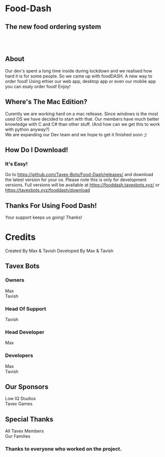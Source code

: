 # Food-Dash
## The new food ordering system
<br />
<br />

## About
Our dev's spent a long time inside during lockdown and we realised how hard it is for some people. So we came up with foodDASH. A new way to order food! Using ethier our web app, desktop app or even our mobile app you can esaly order food! Enjoy!

## Where's The Mac Edition?
Curently we are working hard on a mac rellease. Since windows is the most used OS we have decided to start with that. Our members have much better knowledge with C and C# than other stuff. (And how can we get this to work with python anyway?)
<br />
We are expanding our Dev team and we hope to get it finished soon ;)

## How Do I Download!
### It's Easy!
Go to https://github.com/Tavex-Bots/Food-Dash/releases/ and download the latest version for your os. Please note this is only for development versions. Full versions will be available at https://fooddash.tavexbots.xyz/ or https://tavexbots.xyz/fooddash/download

## Thanks For Using Food Dash!
Your support keeps us going! Thanks!

# Credits
Created By Max & Tavish
Developed By Max & Tavish
## Tavex Bots
### Owners
Max
<br />
Tavish
### Head Of Support
Tavish
### Head Developer
Max
### Developers
Max
<br />
Tavish
## Our Sponsors
Low IQ Studios
<br />
Tavex Games
## Special Thanks
All Tavex Members
<br />
Our Families
### Thanks to everyone who worked on the project.